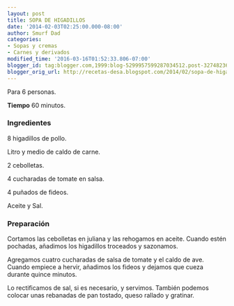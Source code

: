 ```yaml
---
layout: post
title: SOPA DE HIGADILLOS
date: '2014-02-03T02:25:00.000-08:00'
author: Smurf Dad
categories:
- Sopas y cremas
- Carnes y derivados
modified_time: '2016-03-16T01:52:33.806-07:00'
blogger_id: tag:blogger.com,1999:blog-5299957599287034512.post-327482366018908114
blogger_orig_url: http://recetas-desa.blogspot.com/2014/02/sopa-de-higadillos.html
---
```


Para 6 personas.

<b>Tiempo</b> 60 minutos.

<h3>Ingredientes</h3>


8 higadillos de pollo.

Litro y medio de caldo de carne.

2 cebolletas.

4 cucharadas de tomate en salsa.

4 pu&ntilde;ados de fideos.

Aceite y Sal.

<h3>Preparaci&oacute;n</h3>


Cortamos las cebolletas en juliana y las rehogamos en aceite. Cuando est&eacute;n pochadas, a&ntilde;adimos los higadillos troceados y sazonamos.

Agregamos cuatro cucharadas de salsa de tomate y el caldo de ave. Cuando empiece a hervir, a&ntilde;adimos los fideos y dejamos que cueza durante quince minutos.

Lo rectificamos de sal, si es necesario, y servimos. Tambi&eacute;n podemos colocar unas rebanadas de pan tostado, queso rallado y gratinar.

